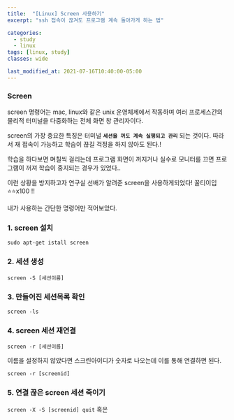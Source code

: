 ```yaml
---
title:  "[Linux] Screen 사용하기"
excerpt: "ssh 접속이 끊겨도 프로그램 계속 돌아가게 하는 법"

categories:
  - study
  - linux
tags: [linux, study]
classes: wide

last_modified_at: 2021-07-16T10:40:00-05:00
---
```


### Screen

screen 명령어는 mac, linux와 같은 unix 운영체제에서 작동하며 여러 프로세스간의 물리적 터미널을 다중화하는 전체 화면 창 관리자이다.

screen의 가장 중요한 특징은 터미널 **`세션을 꺼도 계속 실행되고 관리`** 되는 것이다. 따라서 재 접속이 가능하고 학습이 끊길 걱정을 하지 않아도 된다.!


학습을 하다보면 며칠씩 걸리는데 프로그램 화면이 꺼지거나 실수로 모니터를 끄면 프로그램이 꺼져 학습이 중지되는 경우가 있었다.. 

이런 상황을 방지하고자 연구실 선배가 알려준 screen을 사용하게되었다! 꿀티이입 ⭐️⭐️x100 !!

내가 사용하는 간단한 명령어만 적어보았다.

### 1. screen 설치
```sudo apt-get istall screen```

### 2. 세션 생성
```screen -S [세션이름]```

### 3. 만들어진 세션목록 확인
```screen -ls```

### 4. screen 세션 재연결
```screen -r [세션이름]```

이름을 설정하지 않았다면 스크린아이디가 숫자로 나오는데 이를 통해 연결하면 된다.

```screen -r [screenid]```

### 5. 연결 끊은 screen 세션 죽이기
```screen -X -S [screenid] quit``` 혹은
```screen -S [screenid] -X quit"
